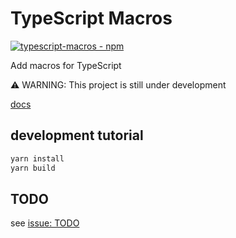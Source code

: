# TypeScript Macros

[![typescript-macros  -  npm](https://img.shields.io/npm/v/typescript-macros.svg)](https://www.npmjs.com/package/typescript-macros)

Add macros for TypeScript

⚠️ WARNING: This project is still under development

[docs](https://xiaoxiangmoe.github.io/typescript-macros)

## development tutorial

```sh
yarn install
yarn build
```

## TODO

see [issue: TODO](https://github.com/xiaoxiangmoe/typescript-macros/issues/1)
